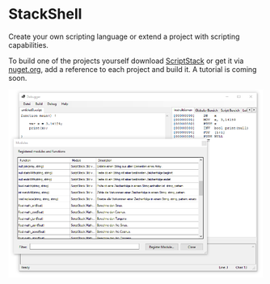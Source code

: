 # StackShell

Create your own scripting language or extend a project with scripting capabilities.

To build one of the projects yourself download [ScriptStack](https://github.com/zarat/ScriptStack) or get it via [nuget.org](https://www.nuget.org/packages/ScriptStack/), add a reference to each project and build it. A tutorial is coming soon.

![Debugger](debugger.PNG)
